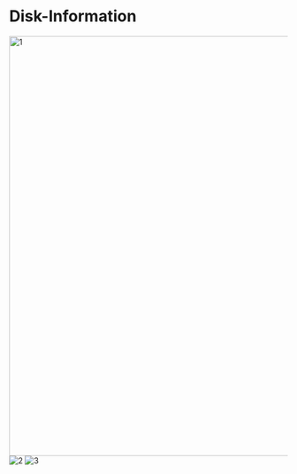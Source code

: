 # Disk-Information

<img src="https://i.ibb.co/TY9hXWR/1.png" alt="1" width="758" hight="891">
<img src="https://i.ibb.co/L8GMNdD/2.png" alt="2">
<img src="https://i.ibb.co/25BqJsJ/3.png" alt="3">
